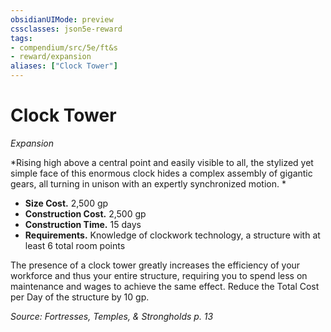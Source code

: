 ```yaml
---
obsidianUIMode: preview
cssclasses: json5e-reward
tags:
- compendium/src/5e/ft&s
- reward/expansion
aliases: ["Clock Tower"]
---
```

# Clock Tower
*Expansion*  

*Rising high above a central point and easily visible to all, the stylized yet simple face of this enormous clock hides a complex assembly of gigantic gears, all turning in unison with an expertly synchronized motion. *

- **Size Cost.** 2,500 gp  
- **Construction Cost.** 2,500 gp  
- **Construction Time.** 15 days  
- **Requirements.** Knowledge of clockwork technology, a structure with at least 6 total room points  

The presence of a clock tower greatly increases the efficiency of your workforce and thus your entire structure, requiring you to spend less on maintenance and wages to achieve the same effect. Reduce the Total Cost per Day of the structure by 10 gp.

*Source: Fortresses, Temples, & Strongholds p. 13*